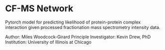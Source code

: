 # CF-MS Network
Pytorch model for predicting likelihood of protein-protein complex interaction given processed fractionation mass spectrometry intensity data.

Author: Miles Woodcock-Girard
Principle Investigator: Kevin Drew, PhD
Institution: University of Illinois at Chicago
